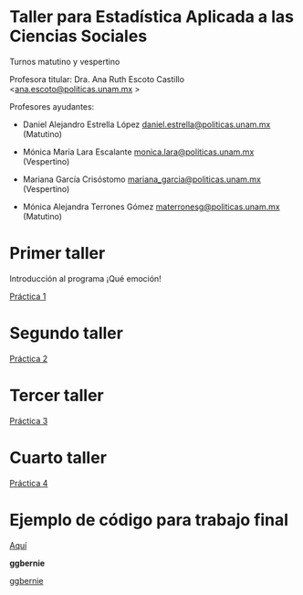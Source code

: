 # Taller para Estadística Aplicada a las Ciencias Sociales

Turnos matutino y vespertino

Profesora titular: Dra. Ana Ruth Escoto Castillo <ana.escoto@politicas.unam.mx >

Profesores ayudantes:

* Daniel Alejandro Estrella López <daniel.estrella@politicas.unam.mx> (Matutino)

* Mónica María Lara Escalante <monica.lara@politicas.unam.mx> (Vespertino)

* Mariana García Crisóstomo <mariana_garcia@politicas.unam.mx> (Vespertino)

* Mónica Alejandra Terrones Gómez  <materronesg@politicas.unam.mx> (Matutino)


# Primer taller

Introducción al programa ¡Qué emoción!

[Práctica 1](P1.md)

# Segundo taller

[Práctica 2](P2_1.md)
 
# Tercer taller

[Práctica 3](P3.md)

# Cuarto taller

[Práctica 4](P4.md)


# Ejemplo de código para trabajo final

[Aquí](https://github.com/aniuxa/Taller_R/blob/master/Trabajo%20Final.R)


**ggbernie**

[ggbernie](https://github.com/aniuxa/Taller_R/blob/master/ggbernie.R)

